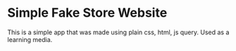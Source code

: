 # Simple Fake Store Website
This is a simple app that was made using plain css, html, js query.
Used as a learning media.
